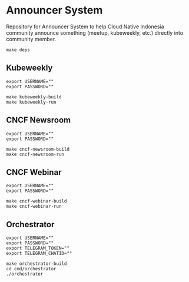 # Announcer System
Repository for Announcer System to help Cloud Native Indonesia community announce something (meetup, kubeweekly, etc.) directly into community member.

```
make deps
```

## Kubeweekly 
```
export USERNAME=""
export PASSWORD=""

make kubeweekly-build
make kubeweekly-run
```
## CNCF Newsroom
```
export USERNAME=""
export PASSWORD=""

make cncf-newsroom-build
make cncf-newsroom-run
```
## CNCF Webinar
```
export USERNAME=""
export PASSWORD=""

make cncf-webinar-build
make cncf-webinar-run
```
## Orchestrator
```
export USERNAME=""
export PASSWORD=""
export TELEGRAM_TOKEN=""
export TELEGRAM_CHATID=""

make orchestrator-build
cd cmd/orchestrator
./orchestrator
```

